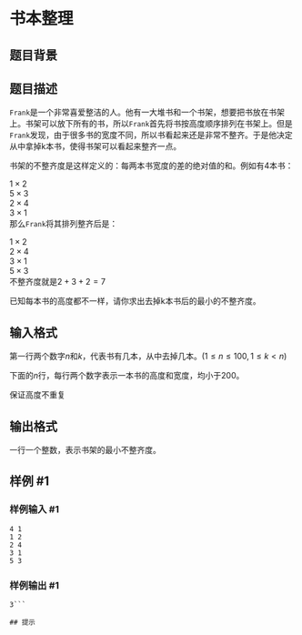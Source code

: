 # 书本整理

## 题目背景



## 题目描述

`Frank`是一个非常喜爱整洁的人。他有一大堆书和一个书架，想要把书放在书架上。书架可以放下所有的书，所以`Frank`首先将书按高度顺序排列在书架上。但是`Frank`发现，由于很多书的宽度不同，所以书看起来还是非常不整齐。于是他决定从中拿掉k本书，使得书架可以看起来整齐一点。

书架的不整齐度是这样定义的：每两本书宽度的差的绝对值的和。例如有4本书：

$1 \times 2$  
$5 \times 3$  
$2 \times 4$  
$3 \times 1$    
那么`Frank`将其排列整齐后是：

$1 \times 2$  
$2 \times 4$  
$3 \times 1$  
$5 \times 3$  
不整齐度就是$2+3+2=7$

已知每本书的高度都不一样，请你求出去掉k本书后的最小的不整齐度。


## 输入格式

第一行两个数字$n$和$k$，代表书有几本，从中去掉几本。($1 \le n \le 100, 1  \le k<n$)

下面的$n$行，每行两个数字表示一本书的高度和宽度，均小于$200$。

保证高度不重复


## 输出格式

一行一个整数，表示书架的最小不整齐度。


## 样例 #1

### 样例输入 #1
```
4 1
1 2
2 4
3 1
5 3
```

### 样例输出 #1

```
3```

## 提示


